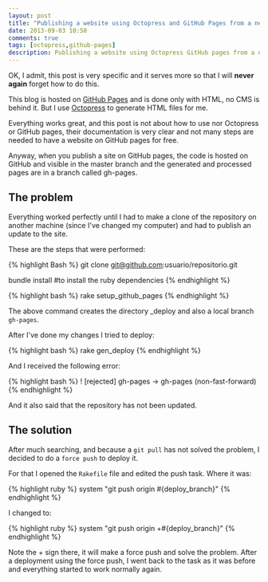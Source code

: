 ```yaml
---
layout: post
title: "Publishing a website using Octopress and GitHub Pages from a new computer"
date: 2013-09-03 10:50
comments: true
tags: [octopress,github-pages]
description: Publishing a website using Octopress GitHub pages from a new computer
---
```

OK, I admit, this post is very specific and it serves more so that I will **never again** forget how to do this.

This blog is hosted on [GitHub Pages](http://pages.github.com) and is done only with HTML, no CMS is behind it. But I use [Octopress](http://octopress.org) to generate HTML files for me.

Everything works great, and this post is not about how to use nor Octopress or GitHub pages, their documentation is very clear and not many steps are needed to have a website on GitHub pages for free.

Anyway, when you publish a site on GitHub pages, the code is hosted on GitHub and visible in the master branch and the generated and processed pages are in a branch called gh-pages.

## The problem

Everything worked perfectly until I had to make a clone of the repository on another machine (since I've changed my computer) and had to publish an update to the site.

These are the steps that were performed:

{% highlight Bash %}
git clone git@github.com:usuario/repositorio.git

bundle install #to install the ruby dependencies
{% endhighlight %}

{% highlight bash %}
rake setup_github_pages
{% endhighlight %}

The above command creates the directory _deploy and also a local branch `gh-pages`.

After I've done my changes I tried to deploy:

{% highlight bash %}
rake gen_deploy
{% endhighlight %}

And I received the following error:

{% highlight bash %}
! [rejected]     gh-pages -> gh-pages (non-fast-forward)
{% endhighlight %}

And it also said that the repository has not been updated.

## The solution

After much searching, and because a `git pull` has not solved the problem, I decided to do a `force push` to deploy it.

For that I opened the `Rakefile` file and edited the push task. Where it was:

{% highlight ruby %}
system "git push origin #{deploy_branch}"
{% endhighlight %}

I changed to:

{% highlight ruby %}
system "git push origin +#{deploy_branch}"
{% endhighlight %}

Note the + sign there, it will make a force push and solve the problem. After a deployment using the force push, I went back to the task as it was before and everything started to work normally again.
